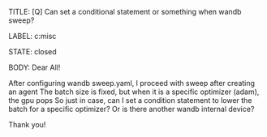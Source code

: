 TITLE:
[Q] Can set a conditional statement or something when wandb sweep?

LABEL:
c:misc

STATE:
closed

BODY:
Dear All!

After configuring wandb sweep.yaml, I proceed with sweep after creating an agent
The batch size is fixed, but when it is a specific optimizer (adam), the gpu pops
So just in case, can I set a condition statement to lower the batch for a specific optimizer?
Or is there another wandb internal device?

Thank you!

